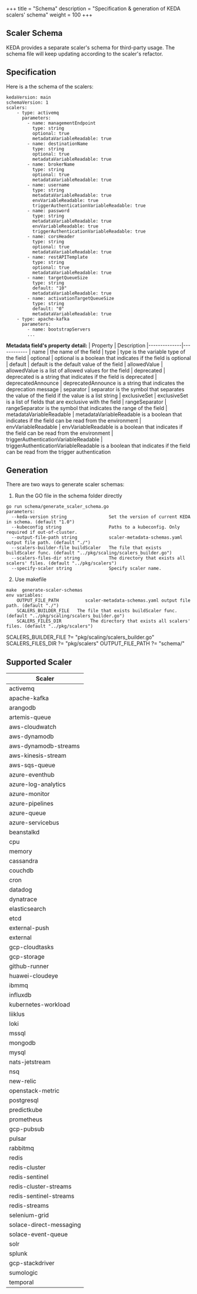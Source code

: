 +++
title = "Schema"
description = "Specification & generation of KEDA scalers' schema"
weight = 100
+++

## Scaler Schema

KEDA provides a separate scaler's schema for third-party usage. The schema file will keep updating according to the scaler's refactor.

## Specification

Here is a the schema of the scalers:

```
kedaVersion: main 
schemaVersion: 1
scalers:
    - type: activemq
      parameters:
        - name: managementEndpoint
          type: string
          optional: true
          metadataVariableReadable: true
        - name: destinationName
          type: string
          optional: true
          metadataVariableReadable: true
        - name: brokerName
          type: string
          optional: true
          metadataVariableReadable: true
        - name: username
          type: string
          metadataVariableReadable: true
          envVariableReadable: true
          triggerAuthenticationVariableReadable: true
        - name: password
          type: string
          metadataVariableReadable: true
          envVariableReadable: true
          triggerAuthenticationVariableReadable: true
        - name: corsHeader
          type: string
          optional: true
          metadataVariableReadable: true
        - name: restAPITemplate
          type: string
          optional: true
          metadataVariableReadable: true
        - name: targetQueueSize
          type: string
          default: "10"
          metadataVariableReadable: true
        - name: activationTargetQueueSize
          type: string
          default: "0"
          metadataVariableReadable: true
    - type: apache-kafka
      parameters:
        - name: bootstrapServers
        ...

```

**Metadata field's property detail:**
| Property  | Description 
|--------------|------------
| name         | the name of the field
| type         | type is the variable type of the field
| optional     | optional is a boolean that indicates if the field is optional
| default      | default is the default value of the field 
| allowedValue | allowedValue is a list of allowed values for the field
| deprecated   | deprecated is a string that indicates if the field is deprecated
| deprecatedAnnounce | deprecatedAnnounce is a string that indicates the deprecation message
| separator | separator is the symbol that separates the value of the field if the value is a list string
| exclusiveSet | exclusiveSet is a list of fields that are exclusive with the field
| rangeSeparator | rangeSeparator is the symbol that indicates the range of the field
| metadataVariableReadable | metadataVariableReadable is a boolean that indicates if the field can be read from the environment
| envVariableReadable | envVariableReadable is a boolean that indicates if the field can be read from the environment
| triggerAuthenticationVariableReadable | triggerAuthenticationVariableReadable is a boolean that indicates if the field can be read from the trigger authentication

## Generation

There are two ways to generate scaler schemas:

1. Run the GO file in the schema folder directly
```
go run schema/generate_scaler_schema.go
parameters:
  --keda-version string                Set the version of current KEDA in schema. (default "1.0")
  --kubeconfig string                  Paths to a kubeconfig. Only required if out-of-cluster.
  --output-file-path string            scaler-metadata-schemas.yaml output file path. (default "./")
  --scalers-builder-file buildScaler   The file that exists buildScaler func. (default "../pkg/scaling/scalers_builder.go")
  --scalers-files-dir string           The directory that exists all scalers' files. (default "../pkg/scalers")
  --specify-scaler string              Specify scaler name.
```

2. Use makefile
```
make  generate-scaler-schemas
env variables:
    OUTPUT_FILE_PATH          scaler-metadata-schemas.yaml output file path. (default "./")
    SCALERS_BUILDER_FILE   The file that exists buildScaler func. (default "../pkg/scaling/scalers_builder.go")
    SCALERS_FILES_DIR           The directory that exists all scalers' files. (default "../pkg/scalers")
```

 SCALERS_BUILDER_FILE ?= "pkg/scaling/scalers_builder.go" 
 SCALERS_FILES_DIR ?= "pkg/scalers" 
 OUTPUT_FILE_PATH ?= "schema/"
## Supported Scaler

| Scaler  |
| ------  |
| activemq
| apache-kafka
| arangodb
| artemis-queue
| aws-cloudwatch
| aws-dynamodb
| aws-dynamodb-streams
| aws-kinesis-stream
| aws-sqs-queue
| azure-eventhub
| azure-log-analytics
| azure-monitor
| azure-pipelines
| azure-queue
| azure-servicebus
| beanstalkd
| cpu
| memory
| cassandra
| couchdb
| cron
| datadog
| dynatrace
| elasticsearch
| etcd
| external-push
| external
| gcp-cloudtasks
| gcp-storage
| github-runner
| huawei-cloudeye
| ibmmq
| influxdb
| kubernetes-workload
| liiklus
| loki
| mssql
| mongodb
| mysql
| nats-jetstream
| nsq
| new-relic
| openstack-metric
| postgresql
| predictkube
| prometheus
| gcp-pubsub
| pulsar
| rabbitmq
| redis
| redis-cluster
| redis-sentinel
| redis-cluster-streams
| redis-sentinel-streams
| redis-streams
| selenium-grid
| solace-direct-messaging
| solace-event-queue
| solr
| splunk
| gcp-stackdriver
| sumologic
| temporal


